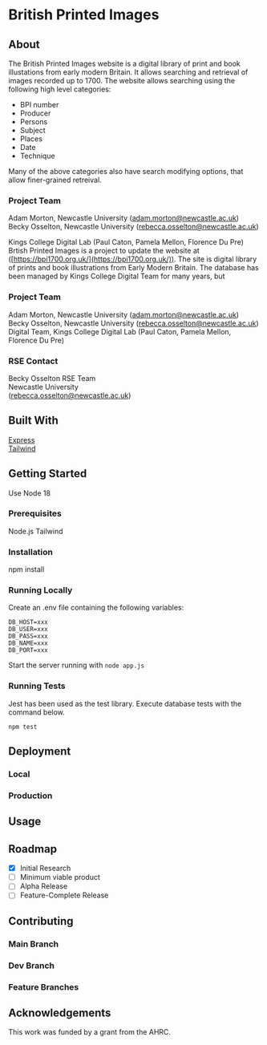 # British Printed Images

## About

The British Printed Images website is a digital library of print and book illustations from early modern Britain. It allows searching and retrieval of images recorded up to 1700. The website allows searching using the following high level categories:

 * BPI number
 * Producer
 * Persons
 * Subject
 * Places
 * Date
 * Technique

Many of the above categories also have search modifying options, that allow finer-grained retreival. 

### Project Team
Adam Morton, Newcastle University  ([adam.morton@newcastle.ac.uk](mailto:adam.morton@newcastle.ac.uk))  
Becky Osselton, Newcastle University  ([rebecca.osselton@newcastle.ac.uk](mailto:rebecca.osselton@example.com))

Kings College Digital Lab (Paul Caton, Pamela Mellon, Florence Du Pre) 
Brtish Printed Images is a project to update the website at ([https://bpi1700.org.uk/](https://bpi1700.org.uk/)). The site is digital library of prints and book illustrations from Early Modern Britain. The database has been managed by Kings College Digital Team for many years, but 

### Project Team
Adam Morton, Newcastle University  ([adam.morton@newcastle.ac.uk](mailto:adam.morton@newcastle.ac.uk))  
Becky Osselton, Newcastle University  ([rebecca.osselton@newcastle.ac.uk](mailto:rebecca.osselton@newcastle.ac.uk)) 
Digital Team, Kings College Digital Lab (Paul Caton, Pamela Mellon, Florence Du Pre)  

### RSE Contact
Becky Osselton 
RSE Team  
Newcastle University  
([rebecca.osselton@newcastle.ac.uk](mailto:rebecca.osselton@newcastle.ac.uk))  

## Built With

[Express](https://expressjs.com/)  
[Tailwind](https://tailwindcss.com/)  

## Getting Started

Use Node 18

### Prerequisites

Node.js
Tailwind

### Installation

npm install

### Running Locally

Create an .env file containing the following variables:

```
DB_HOST=xxx
DB_USER=xxx
DB_PASS=xxx
DB_NAME=xxx
DB_PORT=xxx
```

Start the server running with `node app.js`

### Running Tests

Jest has been used as the test library. Execute database tests with the command below.

`npm test`

## Deployment

### Local 

### Production

## Usage

## Roadmap

- [x] Initial Research  
- [ ] Minimum viable product   
- [ ] Alpha Release  
- [ ] Feature-Complete Release  

## Contributing

### Main Branch
### Dev Branch
### Feature Branches

## Acknowledgements

This work was funded by a grant from the AHRC.



